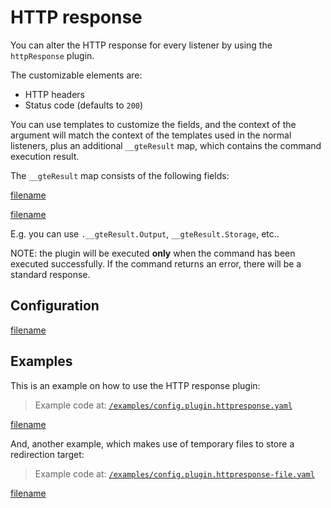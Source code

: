 # HTTP response

You can alter the HTTP response for every listener by using the `httpResponse` plugin.

The customizable elements are:

* HTTP headers
* Status code (defaults to `200`)

You can use templates to customize the fields, and the context of the argument will match the context of the templates
used in the normal listeners, plus an additional `__gteResult` map, which contains the command execution result.

The `__gteResult` map consists of the following fields:

[filename](../../pkg/listener.go ':include :type=code :fragment=exec-command-result')

[filename](../../pkg/routes.go ':include :type=code :fragment=listener-response')

E.g. you can use `.__gteResult.Output`, `__gteResult.Storage`, etc..

NOTE: the plugin will be executed **only** when the command has been executed successfully. If the command returns an
error, there will be a standard response.

## Configuration

[filename](../../pkg/plugin_http_response.go ':include :type=code :fragment=config')

## Examples

This is an example on how to use the HTTP response plugin:

> Example code at: [`/examples/config.plugin.httpresponse.yaml`](https://github.com/cmaster11/go-to-exec/tree/main/examples/config.plugin.httpresponse.yaml)

[filename](../../examples/config.plugin.httpresponse.yaml ':include :type=code')

And, another example, which makes use of temporary files to store a redirection target:

> Example code at: [`/examples/config.plugin.httpresponse-file.yaml`](https://github.com/cmaster11/go-to-exec/tree/main/examples/config.plugin.httpresponse-file.yaml)

[filename](../../examples/config.plugin.httpresponse-file.yaml ':include :type=code')
